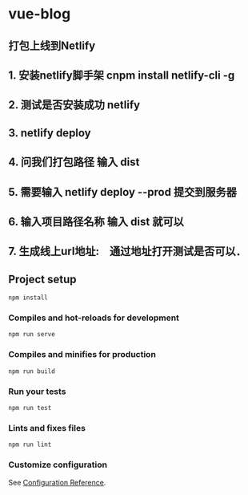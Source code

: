 # vue-blog
## 打包上线到Netlify
## 1. 安装netlify脚手架  cnpm install netlify-cli -g
## 2. 测试是否安装成功 netlify 
## 3. netlify deploy
## 4. 问我们打包路径 输入 dist
## 5. 需要输入 netlify deploy --prod 提交到服务器
## 6. 输入项目路径名称 输入 dist 就可以
## 7. 生成线上url地址:　通过地址打开测试是否可以．

## Project setup
```
npm install
```

### Compiles and hot-reloads for development
```
npm run serve
```

### Compiles and minifies for production
```
npm run build
```

### Run your tests
```
npm run test
```

### Lints and fixes files
```
npm run lint
```

### Customize configuration
See [Configuration Reference](https://cli.vuejs.org/config/).
